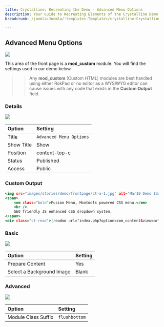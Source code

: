 ```yaml
---
title: Crystalline: Recreating the Demo - Advanced Menu Options
description: Your Guide to Recreating Elements of the Crystalline Demo for Joomla
breadcrumb: /joomla:Joomla/!templates:Templates/crystalline:Crystalline

---
```


Advanced Menu Options
-----

![][demo]

This area of the front page is a **mod_custom** module. You will find the settings used in our demo below.

>> Any **mod_custom** (Custom HTML) modules are best handled using either RokPad or no editor as a WYSIWYG editor can cause issues with any code that exists in the **Custom Output** field.

### Details

![][demo2]

| Option     | Setting                 |
| :--------- | :--------------------   |
| Title      | `Advanced Menu Options` |
| Show Title | Show                    |
| Position   | content-top-c           |
| Status     | Published               |
| Access     | Public                  |

### Custom Output

~~~ .html
<img src="images/stories/demo/frontpage/ct-a-1.jpg" alt="Mar10 Demo Image" class="demo-fp-img img-left"/>
<span>
    <em class="bold">Fusion Menu, Mootools powered CSS menu.</em>
    <br />
    SEO friendly JS enhanced CSS dropdown system.
</span>
<div class="ct-read">[readon url="index.php?option=com_content&view=article&id=59&Itemid=166"]More[/readon]</div>
~~~

### Basic

![][demo3]

| Option                    | Setting |
| :------------------------ | :------ |
| Prepare Content           | Yes     |
| Select a Background Image | Blank   |

### Advanced

![][demo4]

| Option              | Setting       |
| :------------------ | :---------    |
| Module Class Suffix | `flushbottom` |

[demo]: assets/demo_4.jpeg
[demo2]: assets/demo_4a.jpeg
[demo3]: assets/demo_4b.jpeg
[demo4]: assets/demo_4c.jpeg



